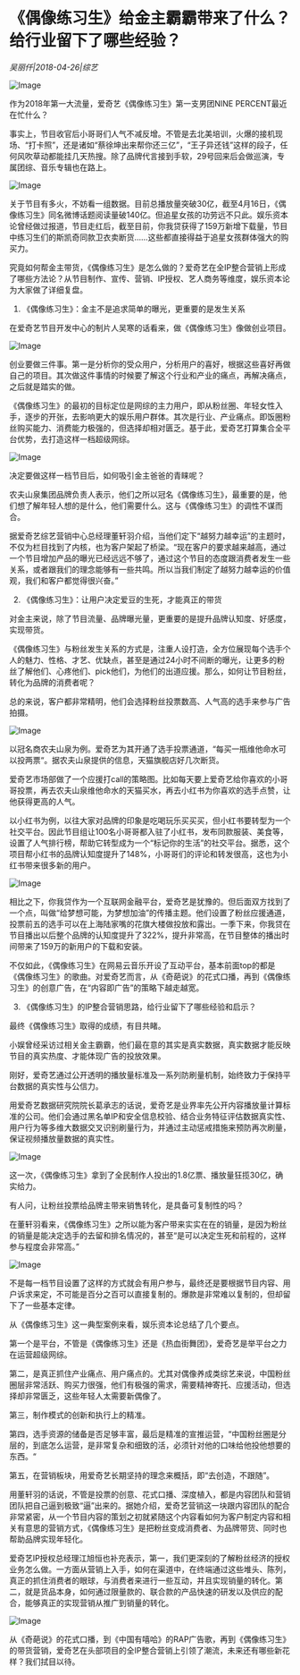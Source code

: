 # 《偶像练习生》给金主霸霸带来了什么？给行业留下了哪些经验？

*吴丽仟|2018-04-26|综艺*

![Image](http://p3.pstatp.com/large/pgc-image/1524791436575a259345bb5)

作为2018年第一大流量，爱奇艺《偶像练习生》第一支男团NINE PERCENT最近在忙什么？

事实上，节目收官后小哥哥们人气不减反增。不管是去北美培训，火爆的接机现场、“打卡照”，还是诸如“蔡徐坤出来帮你还三亿”，“王子异还钱”这样的段子，任何风吹草动都能挂几天热搜。除了品牌代言接到手软，29号回来后会做巡演，专属团综、音乐专辑也在路上。

![Image](http://p3.pstatp.com/large/pgc-image/15247914365961e7628d0b4)

关于节目有多火，不妨看一组数据。目前总播放量突破30亿，截至4月16日，《偶像练习生》同名微博话题阅读量破140亿。但追星女孩的功劳远不只此。娱乐资本论曾经做过报道，节目走红后，截至目前，你我贷获得了159万新增下载量，节目中练习生们的斯凯奇同款卫衣卖断货……这些都直接得益于追星女孩群体强大的购买力。

究竟如何帮金主带货，《偶像练习生》是怎么做的？爱奇艺在全IP整合营销上形成了哪些方法论？从节目制作、宣传、营销、IP授权、艺人商务等维度，娱乐资本论为大家做了详细复盘。

1. 《偶像练习生》：金主不是追求简单的曝光，更重要的是发生关系

在爱奇艺节目开发中心的制片人吴寒的话看来，做《偶像练习生》像做创业项目。

![Image](http://p1.pstatp.com/large/pgc-image/1524791436708f2c75a5d34)

创业要做三件事。第一是分析你的受众用户，分析用户的喜好，根据这些喜好再做自己的项目。其次做这件事情的时候要了解这个行业和产业的痛点，再解决痛点，之后就是踏实的做。

《偶像练习生》的最初的目标定位是网综的主力用户，即从粉丝圈、年轻女性入手，逐步的开张，去影响更大的娱乐用户群体。其次是行业、产业痛点。即饭圈粉丝购买能力、消费能力极强的，但选择却相对匮乏。基于此，爱奇艺打算集合全平台优势，去打造这样一档超级网综。

![Image](http://p1.pstatp.com/large/pgc-image/15247914366271ff84c85ed)

决定要做这样一档节目后，如何吸引金主爸爸的青睐呢？

农夫山泉集团品牌负责人表示，他们之所以冠名《偶像练习生》，最重要的是，他们想了解年轻人想的是什么，他们需要什么。这与《偶像练习生》的调性不谋而合。

据爱奇艺综艺营销中心总经理董轩羽介绍，当他们定下“越努力越幸运”的主题时，不仅为栏目找到了内核，也为客户架起了桥梁。“现在客户的要求越来越高，通过一个节目增加产品的曝光已经远远不够了，通过这个节目的态度跟消费者发生一些关系，或者跟我们的理念能够有一些共鸣。所以当我们制定了越努力越幸运的价值观，我们和客户都觉得很兴奋。”

2. 《偶像练习生》：让用户决定爱豆的生死，才能真正的带货

对金主来说，除了节目流量、品牌曝光量，更重要的是提升品牌认知度、好感度，实现带货。

《偶像练习生》与粉丝发生关系的方式是，注重人设打造，全方位展现每个选手个人的魅力、性格、才艺、优缺点，甚至是通过24小时不间断的曝光，让更多的粉丝了解他们、心疼他们、pick他们，为他们的出道应援。那么，如何让节目粉丝，转化为品牌的消费者呢？

总的来说，客户都非常精明，他们会选择粉丝投票数高、人气高的选手来参与广告拍摄。

![Image](http://p3.pstatp.com/large/pgc-image/15247914369497052042474)

以冠名商农夫山泉为例。爱奇艺为其开通了选手投票通道，“每买一瓶维他命水可以投两票“。据农夫山泉提供的信息，天猫旗舰店好几次断货。

爱奇艺市场部做了一个应援打call的策略图。比如每天要上爱奇艺给你喜欢的小哥哥投票，再去农夫山泉维他命水的天猫买水，再去小红书为你喜欢的选手点赞，让他获得更高的人气。

以小红书为例，以往大家对品牌的印象是吃喝玩乐买买买，但小红书要转型为一个社交平台。因此节目组让100名小哥哥都入驻了小红书，发布同款服装、美食等，设置了人气排行榜，帮助它转型成为一个“标记你的生活”的社交平台。据悉，这个项目帮小红书的品牌认知度提升了148%，小哥哥们的评论和转发很高，这也为小红书带来很多新的用户。

![Image](http://p1.pstatp.com/large/pgc-image/1524791436981dc14d6359e)

相比之下，你我贷作为一个互联网金融平台，爱奇艺是犹豫的。但后面双方找到了一个点，叫做“给梦想可能，为梦想加油”的传播主题。他们设置了粉丝应援通道，投票前五的选手可以在上海陆家嘴的花旗大楼做投放和露出。一季下来，你我贷在节目播出以后整个品牌的认知度提升了322%，提升非常高，在节目整体的播出时间带来了159万的新用户的下载和安装。

不仅如此，《偶像练习生》在网易云音乐开设了互动平台，基本前面top的都是《偶像练习生》的歌曲。对爱奇艺而言，从《奇葩说》的花式口播，再到《偶像练习生》的创意广告，在“内容即广告”的策略下越走越宽。

3. 《偶像练习生》的IP整合营销思路，给行业留下了哪些经验和启示？

最终《偶像练习生》取得的成绩，有目共睹。

小娱曾经采访过相关金主霸霸，他们最在意的其实是真实数据，真实数据才能反映节目的真实热度、才能体现广告的投放效果。

刚好，爱奇艺通过公开透明的播放量标准及一系列防刷量机制，始终致力于保持平台数据的真实性与公信力。

用爱奇艺数据研究院院长葛承志的话说，爱奇艺是业界率先公开内容播放量计算标准的公司。他们会通过黑名单IP和安全信息校验、结合业务特征评估数据真实性、用户行为等多维大数据交叉识别刷量行为，并通过主动惩戒措施来预防再次刷量，保证视频播放量数据的真实性。

![Image](http://p1.pstatp.com/large/pgc-image/1524791436931a6776961e3)

这一次，《偶像练习生》拿到了全民制作人投出的1.8亿票、播放量狂揽30亿，确实给力。

有人问，让粉丝投票给品牌主带来销售转化，是具备可复制性的吗？

在董轩羽看来，《偶像练习生》之所以能为客户带来实实在在的销量，是因为粉丝的销量是能决定选手的去留和排名情况的，甚至“是可以决定生死和前程的，这样参与程度会非常高。”

![Image](http://p3.pstatp.com/large/pgc-image/15247914371134255bef25b)

不是每一档节目设置了这样的方式就会有用户参与，最终还是要根据节目内容、用户诉求来定，不可能是百分之百可以直接复制的。爆款是非常难以复制的，但却留下了一些基本定律。

从《偶像练习生》这一典型案例来看，娱乐资本论总结了几个要点。

第一个是平台，不管是《偶像练习生》还是《热血街舞团》，爱奇艺是举平台之力在运营超级网综。

第二，是真正抓住产业痛点、用户痛点的。尤其对偶像养成类综艺来说，中国粉丝圈层非常活跃、购买力很强，他们有极强的需求，需要精神寄托、应援活动，但选择却非常匮乏，这些年轻人太需要新偶像了。

第三，制作模式的创新和执行上的精准。

第四，选手资源的储备是否足够丰富，最后是精准的宣推运营，“中国粉丝圈是分层的，到底怎么运营，是非常复杂和细致的活，必须针对他的口味给他投他想要的东西。“

第五，在营销板块，用爱奇艺长期坚持的理念来概括，即“去创造，不跟随”。

用董轩羽的话说，不管是投票的创意、花式口播、深度植入，都是内容团队和营销团队把自己逼到极致“逼”出来的。据她介绍，爱奇艺营销这一块跟内容团队的配合非常紧密，从一个节目内容的策划之初就紧随这个内容看如何为客户制定内容和相关有意思的营销方式，《偶像练习生》是把粉丝变成消费者、为品牌带货、同时也帮助品牌实现年轻化。

爱奇艺IP授权总经理江旭恒也补充表示，第一，我们更深刻的了解粉丝经济的授权业务怎么做。一方面从营销上入手，如何在渠道中，在终端通过这些堆头、陈列，真正的抓住消费者的眼球，与消费者来进行一些互动，并且实现销量的转化。第二，就是货品本身，如何通过限量款的、联合款的产品快速的研发以及供应的配合，能够真正的实现营销从推广到销量的转化。

![Image](http://p1.pstatp.com/large/pgc-image/15247914372215fe1c678ed)

从《奇葩说》的花式口播，到《中国有嘻哈》的RAP广告歌，再到《偶像练习生》的带货营销，爱奇艺在头部项目的全IP整合营销上引领了潮流，未来还有哪些新花样？我们拭目以待。

